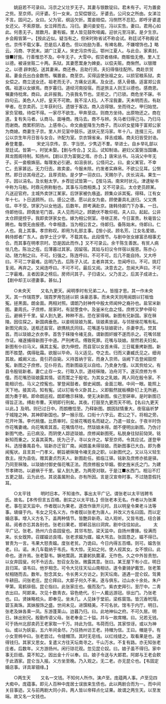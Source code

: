 <!-- { "loadSidebar": true } -->
　　姚庭若不可录曰。冯京之父壮岁无子。其妻与银数锭曰。君未有子。可为置妾之赀。至京师。问牙婆。引一女来。立契偿银讫。牙婆去。公问女之所由。女涕泣不言。固问之。女曰。父为官。纲运欠折。鬻妾赔偿。冯恻然不忍犯。即呼牙婆遣女还父。不索原银。女泣拜而去。冯归。妻问妾安在。冯以实吿。妻曰。君用心如此。何患无子。居数月。妻有娠。里人皆见鼓吹喧阗。迎状元至冯家。是夕生京。乡会殿皆第一。【按此近似。疑当有之。但宋时称省试不称会试。称廷试不称殿试也。京传不载父事。恐是后人着色。但以劝励为善。有裨名敎。不嫌增饰也。】略云。冯商、字民末。湖广江夏人。宋史冯京传云。鄂州江夏人。与此合。家素封。慷■好施。行善惟恐不及。中年无子。大雪中。假贷者络绎。商赈恤无倦。里人王以德。被诬坐赃二十两。系狱。其妻愿鬻身为婢妾。以偿夫赃。商愀然。以银赠之。以德 辟刺配。送其妻来。商还券。且助行资。夫妇得偕往配所。商赴京贸易。妻金氏出白金数笏。嘱置妾。商至京。买得运使张祖之女。以损官粮系狱。卖女偿之。商立送女还。祖老而无子。方痛女远离。及女还。感入骨髓。适富郑公丧偶。祖遂以女嫁焉。商岁暮归。道经河南投宿。而逆旅主人则王以德也。感商恩。嘱妻侍枕席。商曰。此非报我。乃丧我名节也。坚拒之。门已锁。商危坐不寐。书四句云。美色人人好。皇天不可欺。我不淫人妇。人不淫我妻。天未明而去。有赵甲者。在京卖药。三年获利归。遗银于客店。商入店得银。坐而待之。甲归始觉。家负官粮。待偿不得。一家尽不欲生。甲奔至店。则商方坐待。出原物还之。商在道。复有失马者。认商马。面唾商。拽马去。商不与辨。失马者归得己马。乃归马而谢商。商累积阴功。上感帝心。命文曲星降生为商子。而以织女星降于富郑公家为商媳。商妻生子京。里人并见室中鼓乐。送状元至冯家。年十八。连掇三元。郑公以京生年月日皆与女合。许配为室。京衣锦省亲。择吉成婚。商夫妇皆受封诰。寿登耄耋。 
　　宋史冯京传。京、字当世。少隽迈不羣。举进士。自乡举礼部以至廷试。皆第一。时犹未娶。【剧与传合。】又云。试知制诰。避妇父富弼当国嫌。拜龙图阁待制。知扬州。【剧以京为富弼之壻。亦合。】唐宋丛书。马涓父中年无子。买一妾极姝丽。每理发必引避。如沮丧状。公怪问之。曰。妾父某官。不幸亡。去家甚远。无力归去。故卖妾。今服未除。约发者实麻帛。不欲公见耳。公恻然。即日访其母还之。且厚资助。是夕梦一羽衣曰。天赐尔子。庆长涓涓。果生一子。因以涓名。及长魁太学。乡荐廷试皆第一。【按马涓。南宋时状元。津逮秘书中称为马魁。时鼎元例称魁也。其事与冯商相类。】又不可录云。太仓吏员顾某。凡送迎官府。主城外卖饼江某家。后饼家被仇嗾盗。顾集众诉其寃。得释。江有女年十七。卜日送顾所。曰。感公之德。愿以此女为妾。顾使妻具礼送归。父又携往。卒不受。饼家乃以女他适。后数年。顾考满赴京。拨韩侍郞门下办事。一日。侍郞他往。顾偶坐宅门首。夫人见而问之。顾跪伏不敢仰视。夫人曰。起起。公非太仓顾提控乎。我即卖饼家女也。嫁为相公侧室。寻继正房。今日富贵。秋毫皆公赐也。每恨无由报德。今幸相逢。当为相公言之。侍郞归。备陈始末。侍郞曰。仁人也。竟上其事。孝宗称叹。即用为礼部主事。【按小说。顾名芳。江女名爱娘。韩侍郎者广东人。由学士迁少宰。不载其名。此段情节。与剧中张女嫁富丞相事尤合。而其事在明孝宗时。恐是因此而作。】又不可录云。余干陈生善医。有贫人病怯几危。陈治之痊。后薄暮过其家。因留宿。其姑与妇议令伴宿以报恩。陈亦心动。随力制之曰。不可。妇强之。陈连呼曰。不可不可。后几不能自持。又大呼曰。不可二字最难。迄明乃去。后陈子入试。主者弃其文。忽闻呼曰。不可。挑灯复阅。再弃之。又闻连呼曰。不可不可。最后又阅。决意去之。忽闻大声曰。不可二字最难。主者因录之榜后。房师问其子。子归语父。父乃言之。后其子成进士。【剧中却王以德妻事。甚似。】 

　　○未央天 
　　又名九更天。闻明季时有兄弟二人。皆擅才思。其一作未央天。其一作瑞霓罗。瑞霓罗用包拯以铜 诛豪恶事。而未央天则用闻朗以钉板恤寃。拯黑面。朗金面。两相对照。谓朗乃封神传中殷太师闻仲之裔孙也。盐官米新图。妻周氏。子庶修。居家时。有鼠堕食中。及釜米化血之怪。庶修又梦中得句云。避祸于千里。留人到九更。种种不吉。恐在家得祸。新图有兄新国。家在秣陵。因往探之。新国病垂危。以妾桃琰娘为属。琰娘素放诞。与邻居侯花嘴有私。新图兄病没。送柩还盐官。欲携桃氏同往。花嘴遂与琰娘密计。杀妻李氏。焚其首。而以琰娘之衣衣李。首吿于秣陵令褚无良。谓新图奸嫂不遂而杀之。花嘴邻居作证。褚遂捕得新图于中道。严刑拷讯。傅致死罪。花嘴与琰娘。居然若夫妇矣。新图有仆曰马义。痛其主寃。欲为伸控。而县官以女首未得。三日辄重拷新图。新图不胜楚。偶得砒霜。欲服以毕命。马义适见。夺之去。归而义妻臧氏见之。细询其故。臧阚义出。竟引药自毙。义持首纳于官。而身入京师。诣阙下击登闻鼓控寃。新图之子庶修。见仆将去。而新图益无以自给。乃卖身为僮。以其赀给父。有县令殷铭新者。妻亡止存一女。行取入京。道经秣陵。泊舟河下。遂买庶修为书僮。而花嘴恐琰娘露其情。诓而鬻之于殷宅。为其女之乳娘。两人同在殷令家。不能相识也。马义之控寃也。掌登闻鼓者。御史闻朗。金面三眼。中间一眼。能照上天下地。接其词。知有寃。试以钉板令义卧其上。义即毅然就板横卧钉上无所避。朗为奏于朝。即命朗巡视。朗即檄示秣陵。使无决新图。俟己至硏审。是时新图已得旨正法。缚赴市曹。天明即行刑矣。其夜。打鼓至九更而天不明。【名曰九更天以此。】及明。则已过日中。而朗檄恰至。乃释新图。朗因狱情重大。夜宿庙祈梦于城隍之神。其神即新国也。梦一猴示现。口衔十六字云。君公之下。将相之旁。花开叶落。李代桃僵。比质审时。见侯花嘴姓名而疑之。乃遣一妓女。于夜半时伪作花嘴妻魂。向花嘴索其首。花嘴情尽吐。然琰娘未得。朗不便明出新图。乃伪讨新图气绝。云已病没。而阴使人踪迹琰娘。庶修闻新图死。私脱身往狱前恸哭。铭新知而重之。又喜其英隽。抚为己子。寻以女许之。挈至京师。令其应试。遂登甲科。选授番禺县令。铭新亦迁官广南。闻朗虽未得琰娘。而新图事已大白。即为奏闻寃状。且言其一门孝义。朝旨褫秣陵令褚无良之职。以新图代之。又以马义轻生救主。授为县佐。赠其妻贞烈夫人。新图赴任。抵临江驿。铭新及庶修亦抵是驿。乃同至秣陵。以琰娘付御史偕花嘴正法。而庶修殷女毕姻。御史旌米氏之门。为建节孝碑坊。以避祸于千里。留人到九更。为两旁对联。于是江■水西门。相沿不打五更之鼓。云为此也。其说虽属附会。亦有所因。言是汉宣帝时事。不过随意假托耳。 

　　○太平钱 
　　明时旧本。不知谁作。事出太平广记。谓张老以太平钱聘韦氏。故名。【本传但言五百缗。剧实之以太平钱。】但张老本无名。作者以为张果老。事在梁天监中。作者旣以为果老。遂改作唐开元时。且以明皇令果老斗法等事。塡缀于内。韦女之兄名义方。作者旣以张老为唐人。幷改义方名曰固。而以定婚店事。增入义方名下。盖两种情节。皆艶异新奇。动人观听。又皆韦姓。纽合甚易。阅者亦忘其各别也。张老曰果老。邯郸吕翁曰洞宾。剧中往往如此。 
　　太平广记。张老。扬州六合县园叟也。其邻韦恕。梁天监中。自扬州曹掾。役满而来。长女旣筓。召媒媪访良壻。张老求媪为媒。媪大骂去。张固恳之。媪不得已。冒责为一言。韦果大怒责媪。度张老贫。乃诡曰。今日内得五百缗。则可。媪吿张老。曰。诺。未几车载纳于韦氏。韦大惊。无如之何。使人视其女。女不恨曰。此命也。遂许焉。张老娶韦。镢地鬻蔬。其妻躬执爨濯。无怍色。久之中外皆责恕。以女弃园叟。何不令远去。恕召女及张。微露其意。张曰。某王屋下有小庄。明日且归耳。语韦曰。他岁相念。可令大兄往天坛山南相访。遂令妻骑驴戴笠。张老策杖相随而去。数年。恕念其女。令长男义方访之。到天坛南。道遇一昆仑奴。驾黄牛耕田。问张老庄。昆仑拜曰。大郞子何久不来。遂与俱东。过山水十余处。朱户甲第。鸾鹤徘徊。昆仑指曰。此张家庄也。俄而及门。紫衣吏拜引。至厅中。二靑衣出曰。阿郞来。次见十数靑衣。容色绝代。引一人戴远游冠。徐出门。乃张老也。曰。贤妹略梳头。即奉见。坐未几。人见妹于堂前。梁栋窗箔。皆沉香玳瑁。碧玉眞珠。其妹服饰之盛。世间未见。进馔精美。不可名状。馆韦于内厅。明日。张老及妹各乘一凤。东游蓬莱山。迨暮乃归。曰。此地神仙之府。不可久居。明日。妹出别兄。殷勤传语父母。张老奉金二十镒。幷与一故席帽。曰。兄若无钱。可于扬州北邸卖药王老家取一千万。持此为信。韦荷而归。其家惊讶。或以为神仙。或以为妖妄。五六年间金尽。乃往扬州访王老。持帽为信。王曰。帽是乎。有小女至帏中曰。张老尝过。令缝帽顶。其时无皂线。以红线缝之。取看果是也。遂得钱归。其家又思女。复遣义方往天坛南寻之。千山万水。不复有路。亦无知张老庄者。后数年。义方游扬州。闲行琼花观。忽见昆仑奴。曰。娘子虽不得归。家中事无巨细。莫不知之。因出金十斤以奉。曰。娘子令送与大郞君。阿郞与王老会飮于此酒家。昆仑当入报。义方坐至晚。乃入观之。无二老。亦无昆仑也。【韦固定婚店事。详具翠钿缘。】 

　　○两生天 
　　又名一文钱。不知何人所作。演卢至。庞蕴两人事。卢至见四大痴中。庞蕴事。即元人百种中庞居士误放来生债也。此以两剧合而为一。而中间关目事迹。又与前两剧大同小异。两人皆以帝释点化证果。故谓之两生天。以至发端。故又名一文钱也。 
